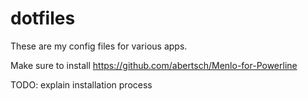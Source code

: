 # dotfiles

These are my config files for various apps.

Make sure to install https://github.com/abertsch/Menlo-for-Powerline

TODO: explain installation process
